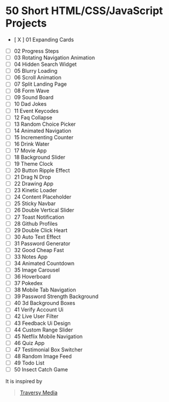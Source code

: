 # 50 Short HTML/CSS/JavaScript Projects

- [ X ] 01 Expanding Cards
- [ ] 02 Progress Steps
- [ ] 03 Rotating Navigation Animation
- [ ] 04 Hidden Search Widget
- [ ] 05 Blurry Loading
- [ ] 06 Scroll Animation
- [ ] 07 Split Landing Page
- [ ] 08 Form Wave
- [ ] 09 Sound Board
- [ ] 10 Dad Jokes
- [ ] 11 Event Keycodes
- [ ] 12 Faq Collapse
- [ ] 13 Random Choice Picker
- [ ] 14 Animated Navigation
- [ ] 15 Incrementing Counter
- [ ] 16 Drink Water
- [ ] 17 Movie App
- [ ] 18 Background Slider
- [ ] 19 Theme Clock
- [ ] 20 Button Ripple Effect
- [ ] 21 Drag N Drop
- [ ] 22 Drawing App
- [ ] 23 Kinetic Loader
- [ ] 24 Content Placeholder
- [ ] 25 Sticky Navbar
- [ ] 26 Double Vertical Slider
- [ ] 27 Toast Notification
- [ ] 28 Github Profiles
- [ ] 29 Double Click Heart
- [ ] 30 Auto Text Effect
- [ ] 31 Password Generator
- [ ] 32 Good Cheap Fast
- [ ] 33 Notes App
- [ ] 34 Animated Countdown
- [ ] 35 Image Carousel
- [ ] 36 Hoverboard
- [ ] 37 Pokedex
- [ ] 38 Mobile Tab Navigation
- [ ] 39 Password Strength Background
- [ ] 40 3d Background Boxes
- [ ] 41 Verify Account Ui
- [ ] 42 Live User Filter
- [ ] 43 Feedback Ui Design
- [ ] 44 Custom Range Slider
- [ ] 45 Netflix Mobile Navigation
- [ ] 46 Quiz App
- [ ] 47 Testimonial Box Switcher
- [ ] 48 Random Image Feed
- [ ] 49 Todo List
- [ ] 50 Insect Catch Game

It is inspired by

> [Traversy Media](https://github.com/bradtraversy/50projects50days)
